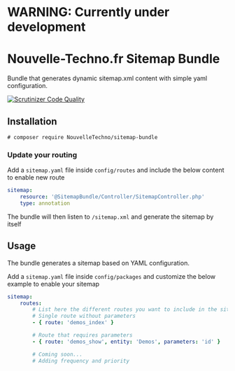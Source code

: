 # WARNING: Currently under development

# Nouvelle-Techno.fr Sitemap Bundle
Bundle that generates dynamic sitemap.xml content with simple yaml configuration.

[![Scrutinizer Code Quality](https://scrutinizer-ci.com/g/NouvelleTechno/sitemap-bundle/badges/quality-score.png?b=master)](https://scrutinizer-ci.com/g/NouvelleTechno/sitemap-bundle/?branch=master)

## Installation

`# composer require NouvelleTechno/sitemap-bundle`

### Update your routing

Add a `sitemap.yaml` file inside `config/routes` and include the below content to enable new route

```yaml
sitemap:
    resource: '@SitemapBundle/Controller/SitemapController.php'
    type: annotation
```
The bundle will then listen to `/sitemap.xml` and generate the sitemap by itself

## Usage

The bundle generates a sitemap based on YAML configuration.

Add a `sitemap.yaml` file inside `config/packages` and customize the below example to enable your sitemap

```yaml
sitemap:
    routes:
        # List here the different routes you want to include in the sitemap
        # Single route without parameters
        - { route: 'demos_index' }

        # Route that requires parameters
        - { route: 'demos_show', entity: 'Demos', parameters: 'id' }

        # Coming soon...
        # Adding frequency and priority
```